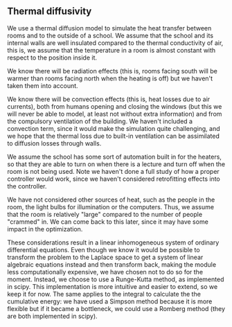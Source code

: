 ## Thermal diffusivity

We use a thermal diffusion model to simulate the heat transfer between rooms and to the outside of a school.
We assume that the school and its internal walls are well insulated compared to the thermal conductivity of air,
this is, we assume that the temperature in a room is almost constant with respect to the position inside it.

We know there will be radiation effects (this is, rooms facing south will be warmer than rooms facing north when the
heating is off) but we haven't taken them into account.

We know there will be convection effects (this is, heat losses due to air currents), both from humans opening and
closing the windows (but this we will never be able to model, at least not without extra information) and from
the compulsory ventilation of the building. We haven't included a convection term, since it would make the simulation
quite challenging, and we hope that the thermal loss due to built-in ventilation can be assimilated to diffusion losses
through walls.

We assume the school has some sort of automation built in for the heaters, so that they are able to turn on
when there is a lecture and turn off when the room is not being used. Note we haven't done a full study of how a proper
controller would work, since we haven't considered retrofitting effects into the controller.

We have not considered other sources of heat, such as the people in the room, the light bulbs for illumination or the computers.
Thus, we assume that the room is relatively "large" compared to the number of people "crammed" in. We can come back to this later,
since it may have some impact in the optimization.

These considerations result in a linear inhomogeneous system of ordinary differential equations. Even though we know it would
be possible to transform the problem to the Laplace space to get a system of linear algebraic equations instead and then
transform back, making the module less computationally expensive, we have chosen not to do so for the moment. Instead, we
choose to use a Runge-Kutta method, as implemented in scipy. This implementation is more intuitive and easier to extend,
so we keep it for now. The same applies to the integral to calculate the the cumulative energy: we have used a Simpson method
because it is more flexible but if it became a bottleneck, we could use a Romberg method (they are both implemented in scipy).
